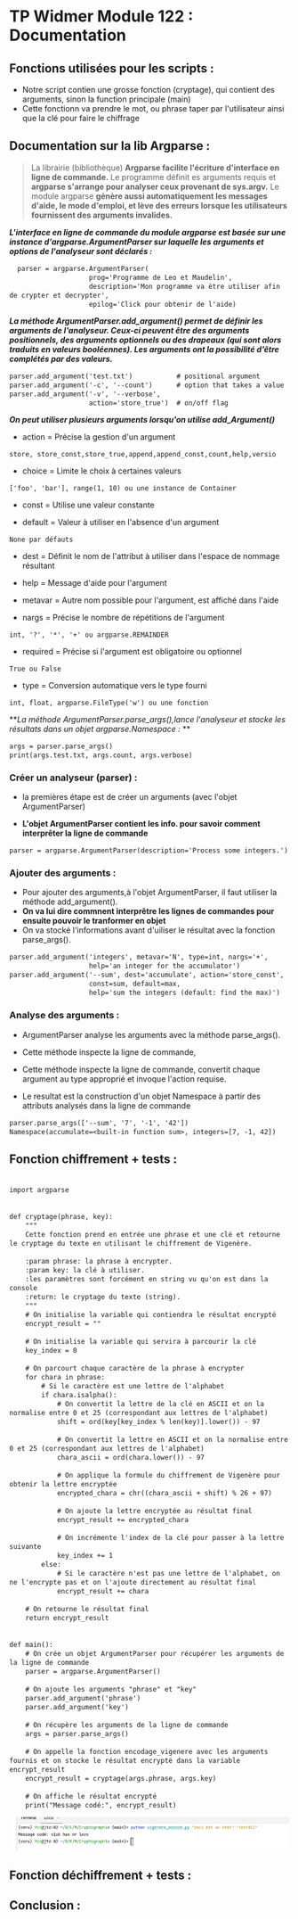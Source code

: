 # TP Widmer Module 122 : Documentation

## Fonctions utilisées pour les scripts :

* Notre script contien une grosse fonction (cryptage), qui contient des arguments, sinon la function principale (main)
* Cette fonctionn va prendre le mot, ou phrase taper par l'utilisateur ainsi que la clé pour faire le chiffrage

## Documentation sur la lib Argparse :

> La librairie (bibliothèque) **Argparse facilite l'écriture d'interface en ligne de commande.** Le programme définit es
> arguments requis et **argparse s'arrange pour analyser ceux provenant de sys.argv.** Le module argparse **génère aussi
> automatiquement les messages d'aide, le mode d'emploi, et lève des erreurs lorsque les utilisateurs fournissent des
> arguments invalides.**


**_L'interface en ligne de commande du module argparse est basée sur une instance d'argparse.ArgumentParser sur laquelle
les arguments et options de l'analyseur sont déclarés :_**

```
  parser = argparse.ArgumentParser(
                    prog='Programme de Leo et Maudelin',
                    description='Mon programme va ètre utiliser afin de crypter et decrypter',
                    epilog='Click pour obtenir de l'aide)
```

**_La méthode ArgumentParser.add_argument() permet de définir les arguments de l'analyseur. Ceux-ci peuvent être des
arguments positionnels, des arguments optionnels ou des drapeaux (qui sont alors traduits en valeurs booléennes). Les
arguments ont la possibilité d'être complétés par des valeurs._**

```
parser.add_argument('test.txt')           # positional argument
parser.add_argument('-c', '--count')      # option that takes a value
parser.add_argument('-v', '--verbose',
                    action='store_true')  # on/off flag
```

**_On peut utiliser plusieurs arguments lorsqu'on utilise add_Argument()_**

* action = Précise la gestion d'un argument

```
store, store_const,store_true,append,append_const,count,help,versio
```

* choice = Limite le choix à certaines valeurs

```
['foo', 'bar'], range(1, 10) ou une instance de Container
``` 

* const = Utilise une valeur constante

* default = Valeur à utiliser en l'absence d'un argument

```
None par défauts
```

* dest = Définit le nom de l'attribut à utiliser dans l'espace de nommage résultant

* help = Message d'aide pour l'argument

* metavar = Autre nom possible pour l'argument, est affiché dans l'aide

* nargs = Précise le nombre de répétitions de l'argument

```
int, '?', '*', '+' ou argparse.REMAINDER
```

* required = Précise si l'argument est obligatoire ou optionnel

```
True ou False
```

* type = Conversion automatique vers le type fourni

```
int, float, argparse.FileType('w') ou une fonction
```

**_La méthode ArgumentParser.parse_args(),lance l'analyseur et stocke les résultats dans un objet argparse.Namespace :_
**

```
args = parser.parse_args()
print(args.test.txt, args.count, args.verbose)
```

### Créer un analyseur (parser) :

* la premières étape est de créer un arguments (avec l'objet ArgumentParser)

* **L'objet ArgumentParser contient les info. pour savoir comment interprêter la ligne de commande**

``` 
parser = argparse.ArgumentParser(description='Process some integers.')
```

### Ajouter des arguments :

* Pour ajouter des arguments,à l'objet ArgumentParser, il faut utiliser la méthode add_argument().
* **On va lui dire commnent interprêtre les lignes de commandes pour ensuite pouvoir le tranformer en objet**
* On va stocké l'informations avant d'uiliser le résultat avec la fonction parse_args().

```
parser.add_argument('integers', metavar='N', type=int, nargs='+',
                    help='an integer for the accumulator')
parser.add_argument('--sum', dest='accumulate', action='store_const',
                    const=sum, default=max,
                    help='sum the integers (default: find the max)')
```

### Analyse des arguments :

* ArgumentParser analyse les arguments avec la méthode parse_args().
* Cette méthode inspecte la ligne de commande,
* Cette méthode inspecte la ligne de commande, convertit chaque argument au type approprié et invoque l'action requise.

* Le resultat est la construction d'un objet Namespace à partir des attributs analysés dans la ligne de commande

```
parser.parse_args(['--sum', '7', '-1', '42'])
Namespace(accumulate=<built-in function sum>, integers=[7, -1, 42])
```

## Fonction chiffrement + tests :

```

import argparse


def cryptage(phrase, key):
    """
    Cette fonction prend en entrée une phrase et une clé et retourne le cryptage du texte en utilisant le chiffrement de Vigenère.

    :param phrase: la phrase à encrypter.
    :param key: la clé à utiliser.
    :les paramètres sont forcément en string vu qu'on est dans la console
    :return: le cryptage du texte (string).
    """
    # On initialise la variable qui contiendra le résultat encrypté
    encrypt_result = ""

    # On initialise la variable qui servira à parcourir la clé
    key_index = 0

    # On parcourt chaque caractère de la phrase à encrypter
    for chara in phrase:
        # Si le caractère est une lettre de l'alphabet
        if chara.isalpha():
            # On convertit la lettre de la clé en ASCII et on la normalise entre 0 et 25 (correspondant aux lettres de l'alphabet)
            shift = ord(key[key_index % len(key)].lower()) - 97

            # On convertit la lettre en ASCII et on la normalise entre 0 et 25 (correspondant aux lettres de l'alphabet)
            chara_ascii = ord(chara.lower()) - 97

            # On applique la formule du chiffrement de Vigenère pour obtenir la lettre encryptée
            encrypted_chara = chr((chara_ascii + shift) % 26 + 97)

            # On ajoute la lettre encryptée au résultat final
            encrypt_result += encrypted_chara

            # On incrémente l'index de la clé pour passer à la lettre suivante
            key_index += 1
        else:
            # Si le caractère n'est pas une lettre de l'alphabet, on ne l'encrypte pas et on l'ajoute directement au résultat final
            encrypt_result += chara

    # On retourne le résultat final
    return encrypt_result


def main():
    # On crée un objet ArgumentParser pour récupérer les arguments de la ligne de commande
    parser = argparse.ArgumentParser()

    # On ajoute les arguments "phrase" et "key"
    parser.add_argument('phrase')
    parser.add_argument('key')

    # On récupère les arguments de la ligne de commande
    args = parser.parse_args()

    # On appelle la fonction encodage_vigenere avec les arguments fournis et on stocke le résultat encrypté dans la variable encrypt_result
    encrypt_result = cryptage(args.phrase, args.key)

    # On affiche le résultat encrypté
    print("Message codé:", encrypt_result)

```

![Screenshot from 2023-04-15 02-39-59.png](images%2FScreenshot%20from%202023-04-15%2002-39-59.png)

## Fonction déchiffrement + tests :

## Conclusion :